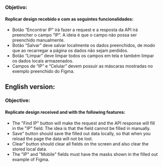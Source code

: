 ### Objetivo:

#### Replicar design recebido e com as seguintes funcionalidades:


- Botão “Encontrar IP” irá fazer a request e a resposta da API irá preencher o campo “IP”. A ideia é que o campo não possa ser preenchido manualmente.
- Botão “Salvar” deve salvar localmente os dados preenchidos, de modo que ao recarregar a página os dados não sejam perdidos.
- Botão “Limpar” deve limpar todos os campos em tela e também limpar os dados locais armazenados.
- Campos de “IP” e “Celular” devem possuir as máscaras mostradas no exemplo preenchido do Figma.

## English version:
### Objective:

#### Replicate design received and with the following features:

- The "Find IP" button will make the request and the API response will fill in the "IP" field. The idea is that the field cannot be filled in manually.
- Save" button should save the filled out data locally, so that when you reload the page the data will not be lost.
- Clear" button should clear all fields on the screen and also clear the stored local data.
- The "IP" and "Mobile" fields must have the masks shown in the filled out example of Figma.
